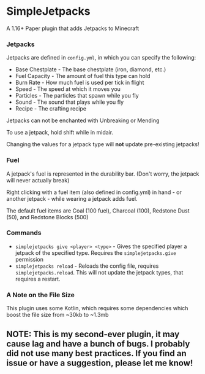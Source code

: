 # SimpleJetpacks
A 1.16+ Paper plugin that adds Jetpacks to Minecraft

### Jetpacks
Jetpacks are defined in `config.yml`, in which you can specify the following:
* Base Chestplate - The base chestplate (iron, diamond, etc.)
* Fuel Capacity - The amount of fuel this type can hold
* Burn Rate - How much fuel is used per tick in flight
* Speed - The speed at which it moves you
* Particles - The particles that spawn while you fly
* Sound - The sound that plays while you fly
* Recipe - The crafting recipe

Jetpacks can not be enchanted with Unbreaking or Mending

To use a jetpack, hold shift while in midair.
  
Changing the values for a jetpack type will **not** update pre-existing jetpacks!
### Fuel
A jetpack's fuel is represented in the durability bar. (Don't worry, the jetpack will never actually break)

Right clicking with a fuel item (also defined in config.yml) in hand - or another jetpack - while wearing a jetpack adds fuel.  

The default fuel items are Coal (100 fuel), Charcoal (100), Redstone Dust (50), and Redstone Blocks (500)
### Commands
* `simplejetpacks give <player> <type>` - Gives the specified player a jetpack of the specified type. Requires the `simplejetpacks.give` permission
* `simplejetpacks reload` - Reloads the config file, requires `simplejetpacks.reload`. This will not update the jetpack types, that requires a restart.

### A Note on the File Size
This plugin uses some Kotlin, which requires some dependencies which boost the file size from ~30kb to ~1.3mb

## NOTE: This is my second-ever plugin, it may cause lag and have a bunch of bugs. I probably did not use many best practices. If you find an issue or have a suggestion, please let me know!

